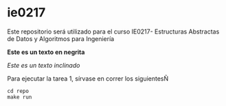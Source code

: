 # ie0217
Este repositorio será utilizado para el curso IE0217- Estructuras Abstractas de Datos y Algoritmos para Ingeniería

**Este es un texto en negrita**


_Este es un texto inclinado_

Para ejecutar la tarea 1, sírvase en correr los siguientesÑ
```
cd repo 
make run
```
